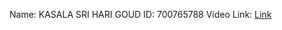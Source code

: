 Name: KASALA SRI HARI GOUD
ID: 700765788
Video Link: [Link](https://drive.google.com/file/d/1d_FN0PDd68uY5oebI2Jq01L3-8jUcafP/view?usp=drive_link)
